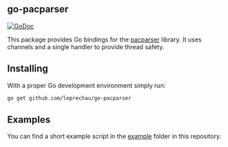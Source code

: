 ## go-pacparser

[![GoDoc](https://godoc.org/github.com/leprechau/go-pacparser?status.png)](https://godoc.org/github.com/leprechau/go-pacparser)

This package provides Go bindings for the
[pacparser](https://github.com/pacparser/pacparser) library.
It uses channels and a single handler to provide thread safety.

## Installing

With a proper Go development environment simply run:

```bash
go get github.com/leprechau/go-pacparser
```

## Examples

You can find a short example script in the
[example](go-pacparser/example) folder in this repository.

